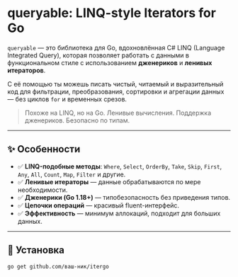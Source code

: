 # queryable: LINQ-style Iterators for Go

`queryable` — это библиотека для Go, вдохновлённая C# LINQ (Language Integrated Query), которая позволяет работать с данными в функциональном стиле с использованием **дженериков** и **ленивых итераторов**.

С её помощью ты можешь писать чистый, читаемый и выразительный код для фильтрации, преобразования, сортировки и агрегации данных — без циклов `for` и временных срезов.

> Похоже на LINQ, но на Go. Ленивые вычисления. Поддержка дженериков. Безопасно по типам.

---

## ✨ Особенности

- ✅ **LINQ-подобные методы**: `Where`, `Select`, `OrderBy`, `Take`, `Skip`, `First`, `Any`, `All`, `Count`, `Map`, `Filter` и другие.
- ✅ **Ленивые итераторы** — данные обрабатываются по мере необходимости.
- ✅ **Дженерики (Go 1.18+)** — типобезопасность без приведения типов.
- ✅ **Цепочки операций** — красивый fluent-интерфейс.
- ✅ **Эффективность** — минимум аллокаций, подходит для больших данных.

---

## 🚀 Установка

```bash
go get github.com/ваш-ник/itergo
